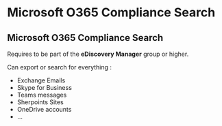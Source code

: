 # Microsoft O365 Compliance Search

## Microsoft O365 Compliance Search

Requires to be part of the  **eDiscovery Manager** group or higher.

Can export or search for everything :

* Exchange Emails
* Skype for Business
* Teams messages
* Sherpoints Sites
* OneDrive accounts
* ...

